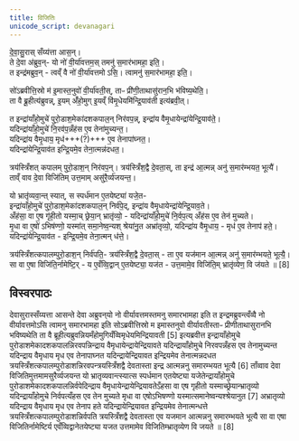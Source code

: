 ```yaml
---
title: विजितिः
unicode_script: devanagari
---
```


दे॒वा॒सु॒रास् सँय्य॑त्ता आस॒न्।  
ते दे॒वा अ॑ब्रुव॒न्- ‌यो नो॑ वी॒र्या॑वत्तम॒स् तमनु॑ स॒मार॑भामहा॒ इति॒।  
त इन्द्र॑मब्रुव॒न् - त्वव्ँ वै नो॑ वी॒र्या॑वत्तमो ऽसि॒। त्वामनु॑ स॒मार॑भामहा॒ इति॒।  

सो॑ऽब्रवीत्ति॒स्रो म॑ इ॒मास्त॒नुवो॑ वी॒र्या॑वती॒स्, ताᳶ प्री॑णी॒ताथासु॑रान॒भि भ॑विष्य॒थेति॒।  
ता वै ब्रू॒हीत्य॑ब्रुवन्न्, इ॒यम् अँ॑हो॒मुग् इ॒यव्ँ वि॑मृ॒धेयमि॑न्द्रि॒याव॑ती इत्य॑ब्रवी॒त्।  

त इन्द्रा॑याँहो॒मुचे॑ पुरो॒डाश॒मेका॑दशकपाल॒न् निर॑वप॒न्न्, इन्द्रा॑य वैमृ॒धायेन्द्रा॑येन्द्रि॒याव॑ते॒।  
यदिन्द्रा॑याँहो॒मुचे॑ नि॒रव॑प॒न्नँह॑स ए॒व तेना॑मुच्यन्त॒।  
यदिन्द्रा॑य वैमृ॒धाय॒ मृध॑+++(?)+++ ए॒व तेनापा॑घ्नत॒।  
यदिन्द्रा॑येन्द्रि॒याव॑त इन्द्रि॒यमे॒व तेना॒त्मन्न॑दधत॒। 

त्रय॑स्त्रिँशत् कपालम् पुरो॒डाश॒न् निर॑वप॒न्। त्रय॑स्त्रिँश॒द्वै दे॒वता॒स्, ता इन्द्र॑ आ॒त्मन्न् अनु॑ स॒मार॑म्भयत॒ भूत्यै॑।  
ताव्ँ वाव दे॒वा विजि॑तिम् उत्त॒माम् असु॑रै॒र्व्य॑जयन्त॒। 

यो भ्रातृ॑व्यवा॒न्त् स्यात्, स स्पर्ध॑मान ए॒तयेष्ट्या॑ यजे॒त-  
इन्द्रा॑याँहो॒मुचे॑ पुरो॒डाश॒मेका॑दशकपाल॒न् निर्व॑पे॒द्, इन्द्रा॑य वैमृ॒धायेन्द्रा॑येन्द्रि॒याव॒ते।  
अँह॑सा॒ वा ए॒ष गृ॑ही॒तो यस्मा॒च् छ्रेया॒न् भ्रातृ॑व्यो॒ - यदिन्द्रा॑याँहो॒मुचे॑ नि॒र्वप॒त्य् अँह॑स ए॒व तेन॑ मुच्यते।  
मृ॒धा वा ए॒षो॑ ऽभिष॑ण्णो॒ यस्मा॑त् समा॒नेष्व॒न्यश् श्रेया॑नु॒त अभ्रा॑तृव्यो॒, यदिन्द्रा॑य वैमृ॒धाय॒ - मृध॑ ए॒व तेनाप॑ हते॒।  
यदिन्द्रा॑येन्द्रि॒याव॑त - इन्द्रि॒यमे॒व तेना॒त्मन् ध॑त्ते॒। 

त्रय॑स्त्रिँशत्कपालम्पुरो॒डाश॒न् निर्व॑पति॒- त्रय॑स्त्रिँश॒द्वै दे॒वता॒स् - ता ए॒व यज॑मान आ॒त्मन्न् अनु॑ स॒मार॑म्भयते॒ भूत्यै॒।  
सा वा ए॒षा विजि॑ति॒र्नामेष्टि॒र् - य ए॒वँव्वि॒द्वान् ए॒तयेष्ट्या॒ यज॑त - उत्त॒मामे॒व विजि॑ति॒म् भ्रातृ॑व्येण॒ वि ज॑यते ॥ [8]

## विस्वरपाठः

देवासुरास्सँय्यत्ता आसन्ते देवा अब्रुवन्‌यो नो वीर्यावत्तमस्तमनु समारभामहा इति त इन्द्रमब्रुवन्त्वँव्वै नो वीर्यावत्तमोऽसि त्वामनु समारभामहा इति सोऽब्रवीत्तिस्रो म इमास्तनुवो वीर्यावतीस्ताᳶ प्रीणीताथासुरानभि भविष्यथेति ता वै ब्रूहीत्यब्रुवन्नियमँहोमुगियँव्विमृधेयमिन्द्रियावती [5]
इत्यब्रवीत्त इन्द्रायाँहोमुचे पुरोडाशमेकादशकपालन्निरवपन्निन्द्राय वैमृधायेन्द्रायेन्द्रियावते यदिन्द्रायाँहोमुचे निरवपन्नँहस एव तेनामुच्यन्त यदिन्द्राय वैमृधाय मृध एव तेनापाघ्नत यदिन्द्रायेन्द्रियावत इन्द्रियमेव तेनात्मन्नदधत त्रयस्त्रिँशत्कपालम्पुरोडाशन्निरवपन्त्रयस्त्रिँशद्वै देवतास्ता इन्द्र आत्मन्ननु समारम्भयत भूत्यै [6]
ताँव्वाव देवा विजितिमुत्तमामसुरैर्व्यजयन्त यो भ्रातृव्यवान्त्स्यात्स स्पर्धमान एतयेष्ट्या यजेतेन्द्रायाँहोमुचे पुरोडाशमेकादशकपालन्निर्वपेदिन्द्राय वैमृधायेन्द्रायेन्द्रियावतेऽँहसा वा एष गृहीतो यस्माच्छ्रेयान्भ्रातृव्यो यदिन्द्रायाँहोमुचे निर्वपत्यँहस एव तेन मुच्यते मृधा वा एषोऽभिषण्णो यस्मात्समानेष्वन्यश्श्रेयानुत [7]
अभ्रातृव्यो यदिन्द्राय वैमृधाय मृध एव तेनाप हते यदिन्द्रायेन्द्रियावत इन्द्रियमेव तेनात्मन्धत्ते त्रयस्त्रिँशत्कपालम्पुरोडाशन्निर्वपति त्रयस्त्रिँशद्वै देवतास्ता एव यजमान आत्मन्ननु समारम्भयते भूत्यै सा वा एषा विजितिर्नामेष्टिर्य एवँव्विद्वानेतयेष्ट्या यजत उत्तमामेव विजितिम्भ्रातृव्येण वि जयते ॥ [8]